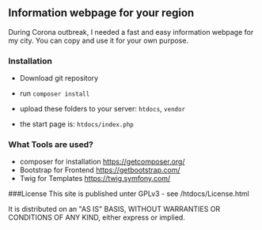 ## Information webpage for your region

During Corona outbreak, I needed a fast and easy information webpage for my city. 
You can copy and use it for your own purpose.

### Installation

* Download git repository
* run `composer install`

* upload these folders to your server: `htdocs`, `vendor`  
* the start page is: `htdocs/index.php` 

### What Tools are used?

* composer for installation https://getcomposer.org/
* Bootstrap for Frontend https://getbootstrap.com/
* Twig for Templates https://twig.symfony.com/

###License
This site is published unter GPLv3 - see /htdocs/License.html

It is distributed on an "AS IS" BASIS, WITHOUT WARRANTIES OR CONDITIONS OF ANY KIND, either express or implied.                       